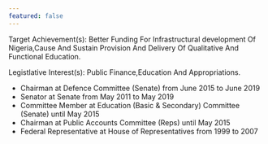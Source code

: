 ```yaml
---
featured: false
---
```

Target Achievement(s): Better Funding For Infrastructural development Of Nigeria,Cause And Sustain Provision And Delivery Of Qualitative And Functional Education.

Legistlative Interest(s): Public Finance,Education And Appropriations.

* Chairman at Defence Committee (Senate) from June 2015 to June 2019
* Senator at Senate from May 2011 to May 2019
* Committee Member at Education (Basic & Secondary) Committee (Senate) until May 2015
* Chairman at Public Accounts Committee (Reps) until May 2015
* Federal Representative at House of Representatives from 1999 to 2007

